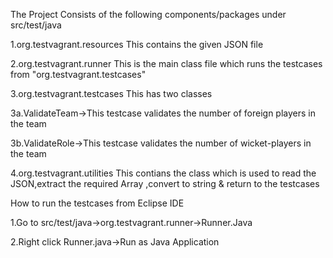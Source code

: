 The Project Consists of the following components/packages under src/test/java

1.org.testvagrant.resources
This contains the given JSON file

2.org.testvagrant.runner
This is the main class file which runs the testcases from "org.testvagrant.testcases"

3.org.testvagrant.testcases
This has two classes

3a.ValidateTeam->This testcase validates the number of foreign players in the team

3b.ValidateRole->This testcase validates the number of wicket-players in the team

4.org.testvagrant.utilities
This contians the class which is used to read the JSON,extract the required Array ,convert to string & return to the testcases

How to run the testcases from Eclipse IDE

1.Go to src/test/java->org.testvagrant.runner->Runner.Java

2.Right click Runner.java->Run as Java Application

